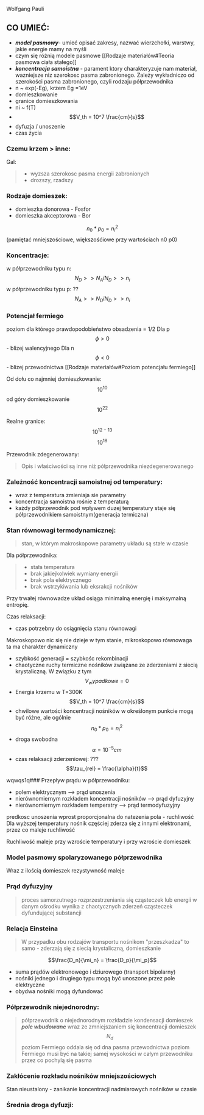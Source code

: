 Wolfgang Pauli 	

## CO UMIEĆ:
- ***model pasmowy***- umieć opisać zakresy, nazwać wierzchołki, warstwy, jakie energie mamy na myśli
- czym się różnią modele pasmowe [[Rodzaje materiałów#Teoria pasmowa ciała stałego]]
- ***koncentracja samoistna*** - parament ktory charakteryzuje nam materiał, wazniejsze niz szerokosc pasma zabronionego. Zależy wykładniczo od szerokości pasma zabronionego, czyli rodzaju półprzewodnika
- n ~ exp(-Eg), krzem Eg =1eV
- domieszkowanie
- granice domieszkowania
- ni ~ f(T)
- $$V_th = 10^7 \frac{cm}{s}$$
- dyfuzja / unoszenie
- czas życia

### Czemu krzem > inne:
Gal:
> - wyzsza szerokosc pasma energii zabronionych
> - drozszy, rzadszy

### Rodzaje domieszek:
- domieszka donorowa - Fosfor
- domieszka akceptorowa - Bor

$$n_0 * p_0 = n_i^2$$
(pamiętać mniejszościowe, większośćiowe przy wartościach n0 p0)
### Koncentracje:
w półprzewodniku typu n:
$$N_D >> N_A i N_D >> n_i$$ 
w półprzewodniku typu p:
??$$N_A >> N_D i N_D >> n_i$$ 

### Potencjał fermiego
poziom dla którego prawdopodobieństwo obsadzenia = 1/2
Dla p $$\phi >0$$ - blizej walencyjnego 
Dla n $$\phi <0$$ - blizej przewodnictwa
[[Rodzaje materiałów#Poziom potencjału fermiego]]

Od dołu co najmniej domieszkowanie:
$$10^10$$
od góry domieszkowanie
$$10^22$$

Realne granice:
$$10^{12-13}$$
$$10^{18}$$

Przewodnik zdegenerowany:
> Opis i właściwości są inne niż półprzewodnika niezdegenerowanego

### Zależność koncentracji samoistnej od temperatury:
- wraz z temperatura zmieniaja sie parametry
- koncentracja samoistna rośnie z temperaturą
- każdy półprzewodnik pod wpływem duzej temperatury staje się półprzewodnikiem samoistnym(generacja termiczna)

### Stan równowagi termodynamicznej:
> stan, w którym makroskopowe parametry układu są stałe w czasie

Dla półprzewodnika:
> - stała temperatura
> - brak jakiejkolwiek wymiany energii
> - brak pola elektrycznego
> - brak wstrzykiwania lub eksrakcji nośników

Przy trwałej równowadze układ osiąga minimalną energię i maksymalną entropię.

Czas relaksacji:
- czas potrzebny do osiągnięcia stanu równowagi

Makroskopowo nic się nie dzieje w tym stanie, mikroskopowo równowaga ta ma charakter dynamiczny
- szybkość generacji = szybkośc rekombinacji 
- chaotyczne ruchy termiczne nośników związane ze zderzeniami z siecią krystaliczną. W związku z tym $$V_wypadkowe = 0$$
- Energia krzemu w T=300K $$V_th = 10^7 \frac{cm}{s}$$
- chwilowe wartości koncentracji nośników w określonym punkcie mogą być różne, ale ogólnie $$n_0 * p_0 = n_i^2$$
- droga swobodna $$\alpha = 10^{-5} cm$$
- czas relaksacji zderzeniowej: ???$$\tau_{rel} = \frac{\alpha}{t}$$




wqwqs1q### Przepływ prądu w półprzewodniku:
- polem elektrycznym --> prąd unoszenia
- nierównomiernym rozkładem koncentracji nośników --> prąd dyfuzyjny
- nierównomiernym rozkładem temperatry --> prąd termodyfuzyjny

predkosc unoszenia wprost proporcjonalna do natezenia pola - ruchliwość
Dla wyższej temperatury nośnik częściej zderza się z innymi elektronami, przez co maleje ruchliwość

Ruchliwość maleje przy wzroście temperatury i przy wzroście domieszek

### Model pasmowy spolaryzowanego półprzewodnika

Wraz z ilością domieszek rezystywność maleje

### Prąd dyfuzyjny
> proces samorzutnego rozprzestrzeniania się cząsteczek lub energii w danym ośrodku
> wynika z chaotycznych zderzeń cząsteczek dyfundującej substancji

### Relacja Einsteina
> W przypadku obu rodzajów transportu nośnikom "przeszkadza" to samo - zderzają się z siecią krystaliczną, domieszkanie

$$\frac{D_n}{\mi_n} = \frac{D_p}{\mi_p}$$

- suma prądów elektronowego i dziurowego (transport bipolarny)
- nośniki jednego i drugiego typu mogą być unoszone przez pole elektryczne
- obydwa nośniki mogą dyfundować

### Półprzewodnik niejednorodny:
> półprzewodnik o niejednorodnym rozkładzie kondensacji domieszek
> ***pole wbudowane*** 
> wraz ze zmniejszaniem się koncentracji domieszek $$N_d$$ poziom Fermiego oddala się od dna pasma przewodnictwa
> poziom Fermiego musi być na takiej samej wysokości w całym przewodniku przez co pochylą się pasma

### Zakłócenie rozkładu nośników mniejszościowych
Stan nieustalony - zanikanie koncentracji nadmiarowych nośników w czasie

### Średnia droga dyfuzji:





